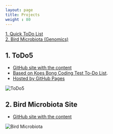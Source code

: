 ```yaml
---
layout: page
title: Projects
weight : 80
---
```


<p class="message">
<a href="http://ksucase.github.io/todo5">1. Quick ToDo List</a>
<br>
<a href="http://ksucase.github.io/bird_microbiota">2. Bird Microbiota (Genomics)</a>

</p>

## 1. ToDo5
* [GitHub site with the content](https://github.com/ksucase/todo5) 
* [Based on Koes Bong Coding Test To-Do List](http://web.koesbong.com/demo/codingtest/).
* [Hosted by GitHub Pages](https://help.github.com/articles/creating-project-pages-manually/)

![ToDo5](https://raw.githubusercontent.com/ksucase/todo5/master/public/todo5.png)  
  
  
## 2. Bird Microbiota Site
* [GitHub site with the content](https://github.com/ksucase/bird_microbiota) 

![Bird Microbiota]({{base.url}}/public/microbiota_screenshot.png)  
